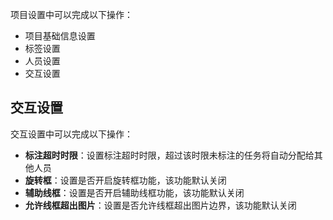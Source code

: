 
项目设置中可以完成以下操作：

- 项目基础信息设置
- 标签设置
- 人员设置
- 交互设置

## 交互设置

交互设置中可以完成以下操作：

- **标注超时时限**：设置标注超时时限，超过该时限未标注的任务将自动分配给其他人员
- **旋转框**：设置是否开启旋转框功能，该功能默认关闭
- **辅助线框**：设置是否开启辅助线框功能，该功能默认关闭
- **允许线框超出图片**：设置是否允许线框超出图片边界，该功能默认关闭







